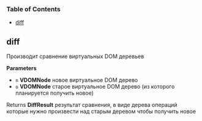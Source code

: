 <!-- Generated by documentation.js. Update this documentation by updating the source code. -->

### Table of Contents

-   [diff](#diff)

## diff

Производит сравнение виртуальных DOM деревьев

**Parameters**

-   `n` **VDOMNode** новое виртуальное DOM дерево
-   `o` **VDOMNode** старое виртуальное DOM дерево (из которого планируется получить новое)

Returns **DiffResult** результат сравнения, в виде дерева операций которые нужно произвести над старым деревом чтобы получить новое
